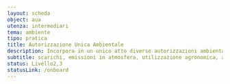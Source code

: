 ```yaml
---
layout: scheda
object: aua
utenza: intermediari
tema: ambiente
tipo: pratica
title: Autorizzazione Unica Ambientale
description: Incorpora in un unico atto diverse autorizzazioni ambientali previste dalla normativa di settore
subtitle: scarichi, emissioni in atmosfera, utilizzazione agronomica, acustica, rumore, rifiuti, autorizzazione, AUA
status: Livello2,3
statusLink: /onboard
---
```


